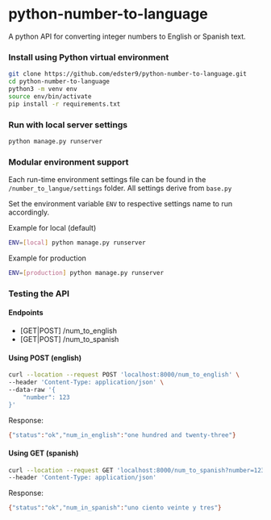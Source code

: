 # python-number-to-language
A python API for converting integer numbers to English or Spanish text.

### Install using Python virtual environment

```bash
git clone https://github.com/edster9/python-number-to-language.git
cd python-number-to-language
python3 -m venv env
source env/bin/activate
pip install -r requirements.txt
```


### Run with local server settings
``` bash
python manage.py runserver
```

### Modular environment support
Each run-time environment settings file can be found in the `/number_to_langue/settings` folder. All settings derive from `base.py`

Set the environment variable `ENV` to respective settings name to run accordingly.

Example for local (default)
``` bash
ENV=[local] python manage.py runserver
```

Example for production
``` bash
ENV=[production] python manage.py runserver
```

### Testing the API

#### Endpoints
- [GET|POST] /num_to_english
- [GET|POST] /num_to_spanish

#### Using POST (english)
``` bash
curl --location --request POST 'localhost:8000/num_to_english' \
--header 'Content-Type: application/json' \
--data-raw '{
    "number": 123
}'
```

Response:
``` bash
{"status":"ok","num_in_english":"one hundred and twenty-three"}
```

#### Using GET (spanish)
``` bash
curl --location --request GET 'localhost:8000/num_to_spanish?number=123' \
--header 'Content-Type: application/json'
```

Response:
``` bash
{"status":"ok","num_in_spanish":"uno ciento veinte y tres"}
```
